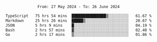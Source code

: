 <div align="center">
<p style="text-align: center;">
<!--START_SECTION:waka-->

```txt
From: 27 May 2024 - To: 26 June 2024

TypeScript   75 hrs 54 mins  ███████████████▒░░░░░░░░░   61.67 %
Markdown     25 hrs 26 mins  █████▒░░░░░░░░░░░░░░░░░░░   20.67 %
JSON         5 hrs 9 mins    █░░░░░░░░░░░░░░░░░░░░░░░░   04.19 %
Bash         2 hrs 57 mins   ▓░░░░░░░░░░░░░░░░░░░░░░░░   02.40 %
Go           2 hrs 17 mins   ▒░░░░░░░░░░░░░░░░░░░░░░░░   01.86 %
```

<!--END_SECTION:waka-->
</p>
</div>
